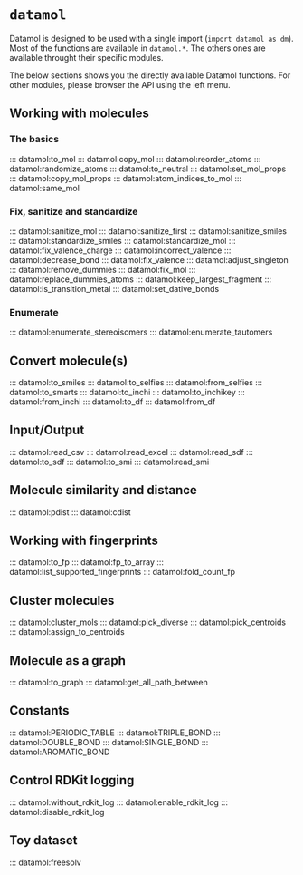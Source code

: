 # `datamol`

Datamol is designed to be used with a single import (`import datamol as dm`). Most of the functions are available in `datamol.*`. The others ones are available throught their specific modules.

The below sections shows you the directly available Datamol functions. For other modules, please browser the API using the left menu.

## Working with molecules

### The basics

::: datamol:to_mol
::: datamol:copy_mol
::: datamol:reorder_atoms
::: datamol:randomize_atoms
::: datamol:to_neutral
::: datamol:set_mol_props
::: datamol:copy_mol_props
::: datamol:atom_indices_to_mol
::: datamol:same_mol

### Fix, sanitize and standardize

::: datamol:sanitize_mol
::: datamol:sanitize_first
::: datamol:sanitize_smiles
::: datamol:standardize_smiles
::: datamol:standardize_mol
::: datamol:fix_valence_charge
::: datamol:incorrect_valence
::: datamol:decrease_bond
::: datamol:fix_valence
::: datamol:adjust_singleton
::: datamol:remove_dummies
::: datamol:fix_mol
::: datamol:replace_dummies_atoms
::: datamol:keep_largest_fragment
::: datamol:is_transition_metal
::: datamol:set_dative_bonds

### Enumerate

::: datamol:enumerate_stereoisomers
::: datamol:enumerate_tautomers

## Convert molecule(s)

::: datamol:to_smiles
::: datamol:to_selfies
::: datamol:from_selfies
::: datamol:to_smarts
::: datamol:to_inchi
::: datamol:to_inchikey
::: datamol:from_inchi
::: datamol:to_df
::: datamol:from_df

## Input/Output

::: datamol:read_csv
::: datamol:read_excel
::: datamol:read_sdf
::: datamol:to_sdf
::: datamol:to_smi
::: datamol:read_smi

## Molecule similarity and distance

::: datamol:pdist
::: datamol:cdist

## Working with fingerprints

::: datamol:to_fp
::: datamol:fp_to_array
::: datamol:list_supported_fingerprints
::: datamol:fold_count_fp

## Cluster molecules

::: datamol:cluster_mols
::: datamol:pick_diverse
::: datamol:pick_centroids
::: datamol:assign_to_centroids

## Molecule as a graph

::: datamol:to_graph
::: datamol:get_all_path_between

## Constants

::: datamol:PERIODIC_TABLE
::: datamol:TRIPLE_BOND
::: datamol:DOUBLE_BOND
::: datamol:SINGLE_BOND
::: datamol:AROMATIC_BOND

## Control RDKit logging

::: datamol:without_rdkit_log
::: datamol:enable_rdkit_log
::: datamol:disable_rdkit_log

## Toy dataset

::: datamol:freesolv
